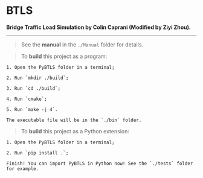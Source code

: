 # BTLS

**Bridge Traffic Load Simulation by Colin Caprani (Modified by Ziyi Zhou).**

---
> See the **manual** in the `./Manual` folder for details.

> To **build** this project as a program: 

    1. Open the PyBTLS folder in a terminal; 

    2. Run `mkdir ./build`; 

    3. Run `cd ./build`; 

    4. Run `cmake`;

    5. Run `make -j 4`. 

    The executable file will be in the `./bin` folder.


> To **build** this project as a Python extension: 

    1. Open the PyBTLS folder in a terminal;  

    2. Run `pip install .`; 

    Finish! You can import PyBTLS in Python now! See the `./tests` folder for example. 
    

